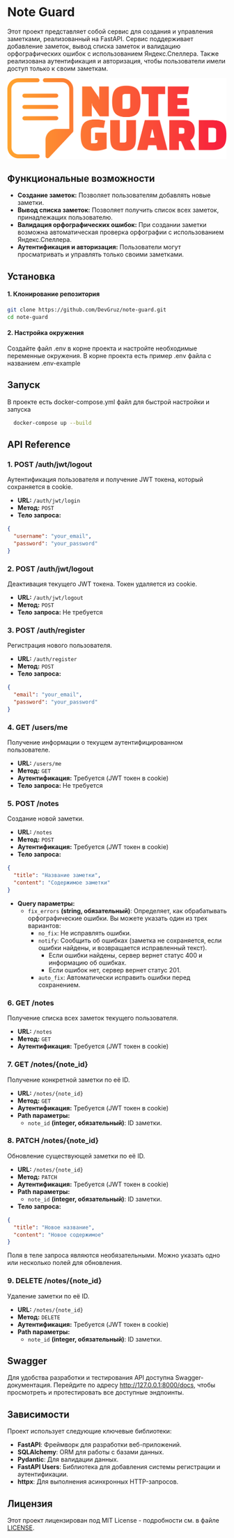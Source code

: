 
# Note Guard

Этот проект представляет собой сервис для создания и управления заметками, реализованный на FastAPI. Сервис поддерживает добавление заметок, вывод списка заметок и валидацию орфографических ошибок с использованием Яндекс.Спеллера. Также реализована аутентификация и авторизация, чтобы пользователи имели доступ только к своим заметкам.


![Logo](https://raw.githubusercontent.com/DevGruz/note-guard/72747d73fbb9984bc53de9c082e11b464daeee66/img/logo.svg)


## Функциональные возможности

- **Создание заметок:** Позволяет пользователям добавлять новые заметки.
- **Вывод списка заметок:** Позволяет получить список всех заметок, принадлежащих пользователю.
- **Валидация орфографических ошибок:** При создании заметки возможна автоматическая проверка орфографии с использованием Яндекс.Спеллера.
- **Аутентификация и авторизация:** Пользователи могут просматривать и управлять только своими заметками.


## Установка

#### 1. Клонирование репозитория

```bash
git clone https://github.com/DevGruz/note-guard.git
cd note-guard
```
    
#### 2. Настройка окружения

Создайте файл .env в корне проекта и настройте необходимые переменные окружения. В корне проекта есть пример .env файла с названием .env-example


## Запуск

В проекте есть docker-compose.yml файл для быстрой настройки и запуска

```bash
  docker-compose up --build
```
## API Reference

### 1. POST /auth/jwt/logout
Аутентификация пользователя и получение JWT токена, который сохраняется в cookie.

- **URL:** `/auth/jwt/login`
- **Метод:** `POST`
- **Тело запроса:**

```json
{
  "username": "your_email",
  "password": "your_password"
}
```


### 2. POST /auth/jwt/logout
Деактивация текущего JWT токена. Токен удаляется из cookie.

- **URL:** `/auth/jwt/logout`
- **Метод:** `POST`
- **Тело запроса:** Не требуется

### 3. POST /auth/register
Регистрация нового пользователя.

- **URL:** `/auth/register`
- **Метод:** `POST`
- **Тело запроса:**

```json
{
  "email": "your_email",
  "password": "your_password"
}
```

### 4. GET /users/me
Получение информации о текущем аутентифицированном пользователе.

- **URL:** `/users/me`
- **Метод:** `GET`
- **Аутентификация:** Требуется (JWT токен в cookie)
- **Тело запроса:** Не требуется

### 5. POST /notes
Создание новой заметки.

- **URL:** `/notes`
- **Метод:** `POST`
- **Аутентификация:** Требуется (JWT токен в cookie)
- **Тело запроса:**
```json
{
  "title": "Название заметки",
  "content": "Содержимое заметки"
}
```
- **Query параметры:**
  - `fix_errors` **(string, обязательный)**: Определяет, как обрабатывать орфографические ошибки. Вы можете указать один из трех вариантов:
    - `no_fix`: Не исправлять ошибки.
    - `notify`: Сообщить об ошибках (заметка не сохраняется, если ошибки найдены, и возвращается исправленный текст).
      - Если ошибки найдены, сервер вернет статус 400 и информацию об ошибках.
      - Если ошибок нет, сервер вернет статус 201.
    - `auto_fix`: Автоматически исправить ошибки перед сохранением.

### 6. GET /notes
Получение списка всех заметок текущего пользователя.

- **URL:** `/notes`
- **Метод:** `GET`
- **Аутентификация:** Требуется (JWT токен в cookie)

### 7. GET /notes/{note_id}
Получение конкретной заметки по её ID.

- **URL:** `/notes/{note_id}`
- **Метод:** `GET`
- **Аутентификация:** Требуется (JWT токен в cookie)
- **Path параметры:**
  - `note_id` **(integer, обязательный)**: ID заметки.

### 8. PATCH /notes/{note_id}
Обновление существующей заметки по её ID.

- **URL:** `/notes/{note_id}`
- **Метод:** `PATCH`
- **Аутентификация:** Требуется (JWT токен в cookie)
- **Path параметры:**
  - `note_id` **(integer, обязательный)**: ID заметки.
- **Тело запроса:** 
```json
{
  "title": "Новое название",
  "content": "Новое содержимое"
}
```
Поля в теле запроса являются необязательными. Можно указать одно или несколько полей для обновления.

### 9. DELETE /notes/{note_id}
Удаление заметки по её ID.

- **URL:** `/notes/{note_id}`
- **Метод:** `DELETE`
- **Аутентификация:** Требуется (JWT токен в cookie)
- **Path параметры:**
  - `note_id` **(integer, обязательный)**: ID заметки.
## Swagger

Для удобства разработки и тестирования API доступна Swagger-документация. Перейдите по адресу http://127.0.0.1:8000/docs, чтобы просмотреть и протестировать все доступные эндпоинты.
## Зависимости

Проект использует следующие ключевые библиотеки:

- **FastAPI**: Фреймворк для разработки веб-приложений.
- **SQLAlchemy**: ORM для работы с базами данных.
- **Pydantic**: Для валидации данных.
- **FastAPI Users**: Библиотека для добавления системы регистрации и аутентификации.
- **httpx**: Для выполнения асинхронных HTTP-запросов.

## Лицензия

Этот проект лицензирован под MIT License - подробности см. в файле [LICENSE](https://github.com/DevGruz/note-guard/blob/main/LICENSE).

